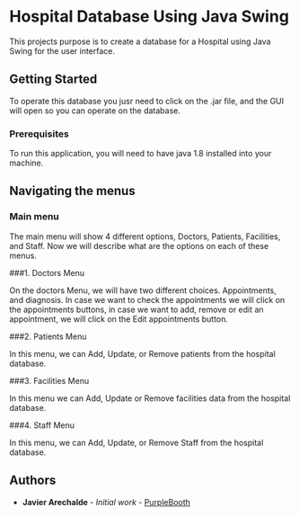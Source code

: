 # Hospital Database Using Java Swing

This projects purpose is to create a database for a Hospital using Java Swing for the user interface.

## Getting Started

To operate this database you jusr need to click on the .jar file, and the GUI will open so you can operate on the database.

### Prerequisites

To run this application, you will need to have java 1.8 installed into your machine.

## Navigating the menus

### Main menu

The main menu will show 4 different options, Doctors, Patients, Facilities, and Staff. Now we will describe what are the options on each of these menus.

###1. Doctors Menu

On the doctors Menu, we will have two different choices. Appointments, and diagnosis. In case we want to check the appointments we will click on the appointments buttons, in case we want to add, remove or edit an appointment, we will click on the Edit appointments button.

###2. Patients Menu

In this menu, we can Add, Update, or Remove patients from the hospital database.

###3. Facilities Menu

In this menu we can Add, Update or Remove facilities data from the hospital database.

###4. Staff Menu

In this menu, we can Add, Update, or Remove Staff from the hospital database.


## Authors

* **Javier Arechalde** - *Initial work* - [PurpleBooth](https://github.com/jarechalde)
